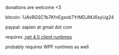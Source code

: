 donations are welcome <3

bitcoin: 1JAvRGSC1b7KfnEgxob7YrMDJMJ6syUg24

paypal: sapien at gmail dot com


requires [.net 4.0 client runtimes](http://www.microsoft.com/downloads/en/details.aspx?FamilyID=5765d7a8-7722-4888-a970-ac39b33fd8ab)

probably requires WPF runtimes as well

